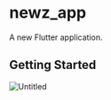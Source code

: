 # newz_app

A new Flutter application.

## Getting Started
![Untitled](https://user-images.githubusercontent.com/70249279/122702646-7324ec80-d26d-11eb-998f-b9715be6e730.png)
